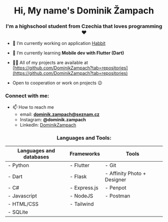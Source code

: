 <h1 align="center">Hi, My name's Dominik Žampach</h1>
<h3 align="center">I'm a highschool student from Czechia that loves programming ❤️</h3>

- 🔭 I’m currently working on application [Habbit]([https://github.com/DominikZampach/rocnikovka_investicni_dashboard](https://github.com/DominikZampach/Habbit))

- 🌱 I’m currently learning **Mobile dev with Flutter (Dart)**

- 👨‍💻 All of my projects are available at [https://github.com/DominikZampach?tab=repositories](https://github.com/DominikZampach?tab=repositories)

- Open to cooperation or work on projects 😉

<h3 align="left">Connect with me:</h3>

- 📫 How to reach me
  - email: **dominik.zampach@seznam.cz**
  - Instagram: **@dominik.zampach**
  - LinkedIn: [DominikZampach](https://www.linkedin.com/in/dominik-zampach/)

<h3 align="center">Languages and Tools:</h3>

<div align="center">
  
  | Languages and databases | Frameworks | Tools |
  | ----------------------- | ---------- | ----- |
  | - Python                | - Flutter  | - Git |
  | - Dart                  | - Flask    | - Affinity Photo + Designer |
  | - C#                    | - Express.js | - Penpot |
  | - Javascript            | - NodeJS   | - Postman |
  | - HTML/CSS              | - Tailwind |         |
  | - SQLite                |            |         |

</div>
